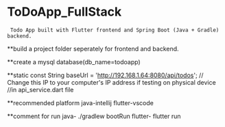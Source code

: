 # ToDoApp_FullStack
     Todo App built with Flutter frontend and Spring Boot (Java + Gradle) backend.


**build a project folder seperately for frontend and backend.

**create a mysql database(db_name=todoapp)

**static const String baseUrl = 'http://192.168.1.64:8080/api/todos';
  // Change this IP to your computer's IP address if testing on physical device
  //in api_service.dart file
  
**recommended platform
     java-intellij
     flutter-vscode
     
**comment for run
     java- ./gradlew bootRun
     flutter- flutter run
